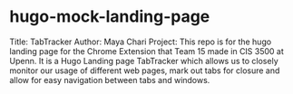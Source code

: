 # hugo-mock-landing-page

Title: TabTracker
Author: Maya Chari
Project: This repo is for the hugo landing page for the Chrome Extension that Team 15 made in CIS 3500 at Upenn. It is a Hugo Landing page TabTracker which allows us to closely monitor our usage of different web pages, mark out tabs for closure and allow for easy navigation between tabs and windows.